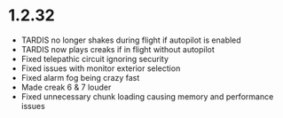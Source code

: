 # 1.2.32
- TARDIS no longer shakes during flight if autopilot is enabled
- TARDIS now plays creaks if in flight without autopilot
- Fixed telepathic circuit ignoring security
- Fixed issues with monitor exterior selection
- Fixed alarm fog being crazy fast
- Made creak 6 & 7 louder
- Fixed unnecessary chunk loading causing memory and performance issues